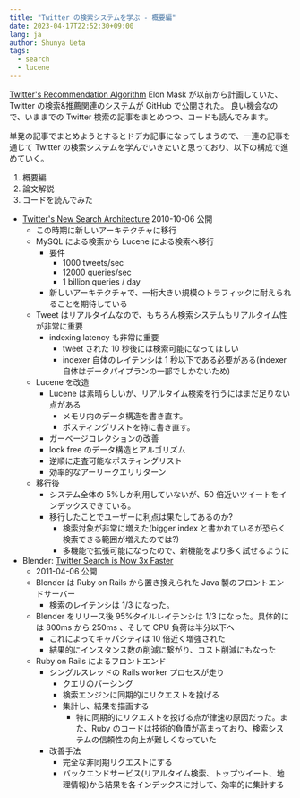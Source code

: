 ```yaml
---
title: "Twitter の検索システムを学ぶ - 概要編"
date: 2023-04-17T22:52:30+09:00
lang: ja
author: Shunya Ueta
tags:
  - search
  - lucene
---
```


[Twitter's Recommendation Algorithm](https://blog.twitter.com/engineering/en_us/topics/open-source/2023/twitter-recommendation-algorithm) Elon Mask が以前から計画していた、Twitter の検索&推薦関連のシステムが GitHub で公開された。
良い機会なので、いままでの Twitter 検索の記事をまとめつつ、コードも読んでみます。

単発の記事でまとめようとするとドデカ記事になってしまうので、一連の記事を通じて Twitter の検索システムを学んでいきたいと思っており、以下の構成で進めていく。

1. 概要編
1. 論文解説
1. コードを読んでみた

- [Twitter's New Search Architecture](https://blog.twitter.com/engineering/en_us/a/2010/twitters-new-search-architecture) 2010-10-06 公開
  - この時期に新しいアーキテクチャに移行
  - MySQL による検索から Lucene による検索へ移行
    - 要件
      - 1000 tweets/sec
      - 12000 queries/sec
      - 1 billion queries / day
    - 新しいアーキテクチャで、一桁大きい規模のトラフィックに耐えられることを期待している
  - Tweet はリアルタイムなので、もちろん検索システムもリアルタイム性が非常に重要
    - indexing latency も非常に重要
      - tweet された 10 秒後には検索可能になってほしい
      - indexer 自体のレイテンシは 1 秒以下である必要がある(indexer 自体はデータパイプランの一部でしかないため)
  - Lucene を改造
    - Lucene は素晴らしいが、リアルタイム検索を行うにはまだ足りない点がある
      - メモリ内のデータ構造を書き直す。
      - ポスティングリストを特に書き直す。
    - ガーベージコレクションの改善
    - lock free のデータ構造とアルゴリズム
    - 逆順に走査可能なポスティングリスト
    - 効率的なアーリークエリリターン
  - 移行後
    - システム全体の 5%しか利用していないが、50 倍近いツイートをインデックスできている。
    - 移行したことでユーザーに利点は果たしてあるのか?
      - 検索対象が非常に増えた(bigger index と書かれているが恐らく検索できる範囲が増えたのでは?)
      - 多機能で拡張可能になったので、新機能をより多く試せるように
- Blender: [Twitter Search is Now 3x Faster](https://blog.twitter.com/engineering/en_us/a/2011/twitter-search-is-now-3x-faster)
  - 2011-04-06 公開
  - Blender は Ruby on Rails から置き換えられた Java 製のフロントエンドサーバー
    - 検索のレイテンシは 1/3 になった。
  - Blender をリリース後 95%タイルレイテンシは 1/3 になった。具体的には 800ms から 250ms 、そして CPU 負荷は半分以下へ
    - これによってキャパシティは 10 倍近く増強された
    - 結果的にインスタンス数の削減に繋がり、コスト削減にもなった
  - Ruby on Rails によるフロントエンド
    - シングルスレッドの Rails worker プロセスが走り
      - クエリのパーシング
      - 検索エンジンに同期的にリクエストを投げる
      - 集計し、結果を描画する
        - 特に同期的にリクエストを投げる点が律速の原因だった。また、Ruby のコードは技術的負債が高まっており、検索システムの信頼性の向上が難しくなっていた
    - 改善手法
      - 完全な非同期リクエストにする
      - バックエンドサービス(リアルタイム検索、トップツイート、地理情報)から結果を各インデックスに対して、効率的に集計する
